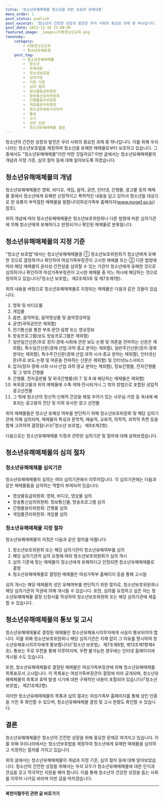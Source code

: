 ```yaml
---
title: '청소년유해매체물 청소년을 위한 보호와 유해내용'
menu_order: 1
post_status: publish
post_excerpt: '청소년의 건전한 성장과 발전은 우리 사회의 중요한 과제 중 하나입니다. 이를 위해 우리나라는 청소년보호법을 제정하여 청소년을 유해한 매체물로부터 보호하고 있습니다. 그 중에서도  청소년유해매체물 이란 어떤 것일까요  이번 글에서는 청소년유해매체물의 개념과 지정 기준, 심의 절차 등에 대해 알아보도록 하겠습니다.'
post_date: 2023-12-16 21:09:05
featured_image: _images/아동청소년교육.png
taxonomy:
    category:
        - 아동청소년교육
        - 청소년유해환경
    post_tag:
        - 청소년유해매체물
        -  청소년
        -  유해내용
        -  청소년보호법
        -  심의기관
        -  지정 기준
        -  심의 절차
        -  영상물등급위원회
        -  방송통신심의위원회
        -  간행물윤리위원회
        -  게임물관리위원회
        -  청소년유해표시의무자
        -  통보
        -  고시
        -  성인 인증
        -  청소년유해매체물 결정
---
```



청소년의 건전한 성장과 발전은 우리 사회의 중요한 과제 중 하나입니다. 이를 위해 우리나라는 청소년보호법을 제정하여 청소년을 유해한 매체물로부터 보호하고 있습니다. 그 중에서도 "청소년유해매체물"이란 어떤 것일까요? 이번 글에서는 청소년유해매체물의 개념과 지정 기준, 심의 절차 등에 대해 알아보도록 하겠습니다.

## 청소년유해매체물의 개념

청소년유해매체물은 영화, 비디오, 게임, 음악, 공연, 인터넷, 간행물, 광고물 등의 매체물 중에서 청소년에게 유해한 선정적이고 폭력적인 내용을 담고 있어서 청소년을 대상으로 한 유통이 부적절한 매체물을 말합니다[여성가족부 홈페이지(www.mogef.go.kr) 참조].

위의 개념에 따라 청소년유해매체물은 청소년보호위원회나 다른 법령에 따른 심의기관에 의해 청소년에게 유해하다고 판정되거나 확인된 매체물로 분류됩니다.

## 청소년유해매체물의 지정 기준

"청소년 보호법"에서는 청소년유해매체물을 ① 청소년보호위원회가 청소년에게 유해한 것으로 결정하거나 확인하여 여성가족부장관이 고시한 매체물 또는 ② 다른 법령에 따라 해당 매체물의 윤리성·건전성을 심의할 수 있는 기관이 청소년에게 유해한 것으로 심의하거나 확인하여 여성가족부장관이 고시한 매체물 중 어느 하나에 해당하는 것으로 정의하고 있습니다(「청소년 보호법」 제2조제3호 및 제7조제1항).

위의 내용을 바탕으로 청소년유해매체물로 지정되는 매체물은 다음과 같은 것들이 있습니다:

1. 영화 및 비디오물
2. 게임물
3. 음반, 음악파일, 음악영상물 및 음악영상파일
4. 공연(국악공연은 제외함)
5. 전기통신을 통한 부호·문언·음향 또는 영상정보
6. 방송프로그램(보도 방송프로그램은 제외함)
7. 일반일간신문(주로 정치·경제·사회에 관한 보도·논평 및 여론을 전파하는 신문은 제외함), 특수일간신문(경제·산업·과학·종교 분야는 제외함), 일반주간신문(정치·경제 분야는 제외함), 특수주간신문(경제·산업·과학·시사·종교 분야는 제외함), 인터넷신문(주로 보도·논평 및 여론을 전파하는 신문은 제외함) 및 인터넷뉴스서비스
8. 잡지(정치·경제·사회·시사·산업·과학·종교 분야는 제외함), 정보간행물, 전자간행물 및 그 밖의 간행물
9. 간행물, 전자출판물 및 외국간행물(위 7. 및 8.에 해당하는 매체물은 제외함)
10. 옥외광고물과 위의 매체물에 수록·게재·전시되거나 그 밖의 방법으로 포함된 상업적 광고선전물
11. 그 밖에 청소년의 정신적·신체적 건강을 해칠 우려가 있는 사무실·가정 등 옥내에 배포되는 광고용의 전단 및 이와 유사한 광고 선전물

위의 매체물들은 청소년 유해성 여부를 판단하기 위해 청소년보호위원회 및 해당 심의기관에 의해 심의되며, 매체물의 특성과 문학적, 예술적, 교육적, 의학적, 과학적 측면 등을 함께 고려하여 결정됩니다(「청소년 보호법」 제9조제2항).

다음으로는 청소년유해매체물 지정과 관련된 심의기관 및 절차에 대해 살펴보겠습니다.

## 청소년유해매체물의 심의 절차

### 청소년유해매체물 심의기관

청소년유해매체물의 심의는 여러 심의기관에서 이루어집니다. 각 심의기관에는 다음과 같은 매체물들을 심의하는 역할이 부여되어 있습니다:

- 영상물등급위원회: 영화, 비디오, 영상물 심의
- 방송통신심의위원회: 정보통신물, 방송프로그램 심의
- 간행물윤리위원회: 간행물 심의
- 게임물관리위원회: 게임물 심의

### 청소년유해매체물 지정 절차

청소년유해매체물의 지정은 다음과 같은 절차를 따릅니다:

1. 청소년보호위원회 또는 해당 심의기관이 청소년유해여부를 심의
2. 해당 심의기관의 심의 요청에 따라 청소년보호위원회가 심의 개시
3. 심의 기준에 맞는 매체물이 청소년에게 유해하다고 인정되면 청소년유해매체물로 결정
4. 청소년유해매체물로 결정된 매체물은 여성가족부 홈페이지 등을 통해 고시됨

심의 개시는 해당 매체물의 성인 유해여부를 판단하기 위한 절차로, 청소년보호위원회나 해당 심의기관의 직권에 의해 개시될 수 있습니다. 또한, 심의를 요청하고 싶은 자는 청소년유해매체물 결정 신청서를 작성하여 청소년보호위원회 또는 해당 심의기관에 제출할 수 있습니다.

## 청소년유해매체물의 통보 및 고시

청소년유해매체물로 결정된 매체물은 청소년유해표시의무자에게 사실이 통보되어야 합니다. 이를 위해 청소년보호위원회나 해당 심의기관은 지체 없이 그 이유를 명시하여 청소년유해표시의무자에게 통보합니다(「청소년 보호법」 제7조제6항, 제13조제1항제4호). 통보는 주로 우편을 통해 이루어지며, 우편 불가능한 경우에는 인터넷 홈페이지에 게시될 수도 있습니다.

또한, 청소년유해매체물로 결정된 매체물은 여성가족부장관에 의해 청소년유해매체물 목록표로서 고시됩니다. 이 목록표는 여성가족부장관의 결정에 따라 공개되며, 청소년유해매체물의 목록과 효력 발생 시기에 대한 구체적인 내용이 포함되어 있습니다(「청소년 보호법」 제21조제2항).

이러한 청소년유해매체물의 목록과 심의 결과는 여성가족부 홈페이지를 통해 성인 인증을 거친 후 확인할 수 있으며, 청소년유해매체물 결정 및 고시 현황도 확인할 수 있습니다.

## 결론

청소년유해매체물은 청소년의 건전한 성장을 위해 중요한 문제로 여겨지고 있습니다. 이를 위해 우리나라에서는 청소년보호법을 제정하여 청소년에게 유해한 매체물을 심의하고 지정하는 절차를 거치고 있습니다.

위의 글에서는 청소년유해매체물의 개념과 지정 기준, 심의 절차 등에 대해 알아보았습니다. 청소년의 건전한 성장을 위해서는 우리 모두가 청소년유해매체물에 대한 인식과 관심을 갖고 적극적인 지원을 해야 합니다. 이를 통해 청소년의 건강한 성장을 돕는 사회를 이루어 나가길 바라며 이번 글을 마치겠습니다.



<!-- wp:separator -->
<hr class="wp-block-separator has-alpha-channel-opacity"/>
<!-- /wp:separator -->

<!-- wp:group {"backgroundColor":"base","layout":{"type":"constrained"}} -->
<div class="wp-block-group has-base-background-color has-background"><!-- wp:paragraph {"align":"center","fontSize":"medium"} -->
<p class="has-text-align-center has-large-font-size"><strong>북한이탈주민 관련 글 바로가기</strong></p>
<!-- /wp:paragraph -->


<!-- wp:latest-posts
{"categories":[{"id":22630,"count":19,"description":"","link":"https://uknowlaw.com/category/%eb%b6%81%ed%95%9c%ec%9d%b4%ed%83%88%ec%a3%bc%eb%af%bc/","name":"북한이탈주민","slug":"북한이탈주민","taxonomy":"category","parent":0,"meta":[],"_links":{"self":[{"href":"https://uknowlaw.com/wp-json/wp/v2/categories/22630"}],"collection":[{"href":"https://uknowlaw.com/wp-json/wp/v2/categories"}],"about":[{"href":"https://uknowlaw.com/wp-json/wp/v2/taxonomies/category"}],"wp:post_type":[{"href":"https://uknowlaw.com/wp-json/wp/v2/posts?categories=22630"}],"curies":[{"name":"wp","href":"https://api.w.org/{rel}","templated":true}]}}],"postsToShow":100,"excerptLength":28,"postLayout":"grid","columns":2,"featuredImageAlign":"left","featuredImageSizeSlug":"large","fontSize":"small"} /--></div>
<!-- /wp:group -->